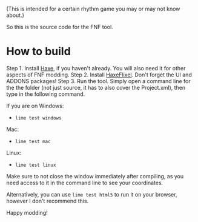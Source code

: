(This is intended for a certain rhythm game you may or may not know about.)

So this is the source code for the FNF tool.

# How to build

Step 1. Install [Haxe](https://haxe.org), if you haven't already. You will also need it for other aspects of FNF modding.
Step 2. Install [HaxeFlixel](https://haxeflixel.com). Don't forget the UI and ADDONS packages!
Step 3. Run the tool. Simply open a command line for the the folder (not just source, it has to also cover the Project.xml), then type in the following command.

If you are on Windows: 
 - `lime test windows`

Mac: 
 - `lime test mac`

Linux: 
 - `lime test linux`

Make sure to not close the window immediately after compiling, as you need access to it in the command line to see your coordinates.

Alternatively, you can use  `lime test html5` to run it on your browser, however I don't recommend this.

Happy modding!
